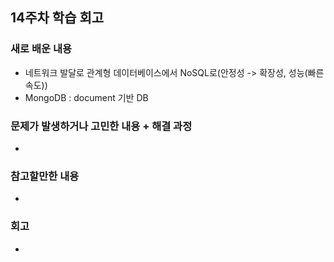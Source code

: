 ## 14주차 학습 회고
### 새로 배운 내용
- 네트워크 발달로 관계형 데이터베이스에서 NoSQL로(안정성 -> 확장성, 성능(빠른속도))
- MongoDB : document 기반 DB




### 문제가 발생하거나 고민한 내용 + 해결 과정
- 

### 참고할만한 내용
- 


### 회고
- 
